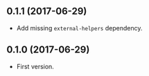 ## 0.1.1 (2017-06-29)
- Add missing `external-helpers` dependency.

## 0.1.0 (2017-06-29)
- First version.
